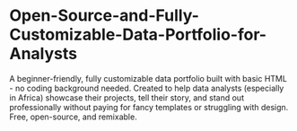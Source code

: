 # Open-Source-and-Fully-Customizable-Data-Portfolio-for-Analysts
A beginner-friendly, fully customizable data portfolio built with basic HTML - no coding background needed. Created to help data analysts (especially in Africa) showcase their projects, tell their story, and stand out professionally without paying for fancy templates or struggling with design. Free, open-source, and remixable.
